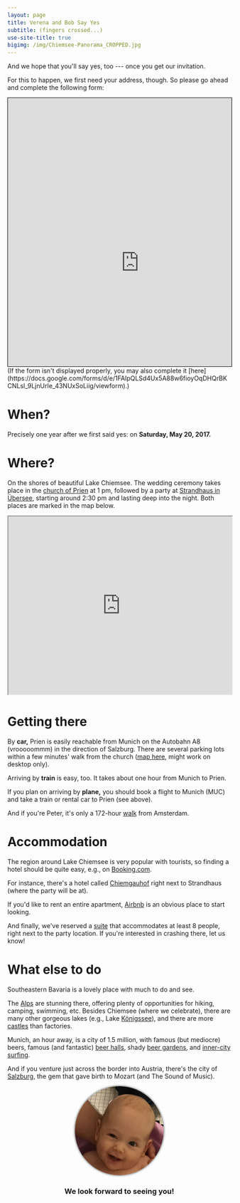 ```yaml
---
layout: page
title: Verena and Bob Say Yes
subtitle: (fingers crossed...)
use-site-title: true
bigimg: /img/Chiemsee-Panorama_CROPPED.jpg
---
```


And we hope that you'll say yes, too --- once you get our invitation.

For this to happen, we first need your address, though.
So please go ahead and complete the following form:

<center>
<div style="height:603px;width:100%;max-width:600px;min-width:330px;overflow:hidden;border:1px solid black">
<iframe src="https://docs.google.com/forms/d/e/1FAIpQLSd4Ux5A88w6fioyOqDHQrBKCNLsl_9LjnUrIe_43NUxSoLiig/viewform" scrolling="no" style="margin-left:-40px;margin-right:-50px;margin-top:-280px;height: 1300px; overflow:hidden; width: 670px" frameborder="0">Loading...</iframe>
</div>
</center>
(If the form isn't displayed properly, you may also complete it [here](https://docs.google.com/forms/d/e/1FAIpQLSd4Ux5A88w6fioyOqDHQrBKCNLsl_9LjnUrIe_43NUxSoLiig/viewform).)

# When?

Precisely one year after we first said yes: on **Saturday, May 20, 2017.**

# Where?

On the shores of beautiful Lake Chiemsee.
The wedding ceremony takes place in the [church of Prien](https://goo.gl/maps/uQJuGwRm4m92) at 1 pm,
followed by a party at [Strandhaus in Übersee](http://www.seewirts-strandhaus.de/), starting around 2:30 pm and lasting deep into the night.
Both places are marked in the map below.

<center>
<!--iframe src="https://www.google.com/maps/d/embed?mid=1ufS7gv8rqBPYd7jQj_ferJXWcuk" width="640" height="480"-->
<iframe src="https://www.google.com/maps/d/embed?mid=1ufS7gv8rqBPYd7jQj_ferJXWcuk" width="100%" height="400"></iframe>
</center>

# Getting there

By **car,** Prien is easily reachable from Munich on the Autobahn A8 (vrooooommm) in the direction of Salzburg. There are several parking lots within a few minutes' walk from the church ([map here](https://drive.google.com/open?id=1T4qFkugoK_aIpqnMXEXYKNWXvZg&usp=sharing), might work on desktop only).

Arriving by **train** is easy, too. It takes about one hour from Munich to Prien.

If you plan on arriving by **plane,** you should book a flight to Munich (MUC) and take a train or rental car to Prien (see above).

And if you're Peter, it's only a 172-hour [walk](https://goo.gl/maps/99HwtK7fp1x) from Amsterdam.

# Accommodation

The region around Lake Chiemsee is very popular with tourists, so finding a hotel should be quite easy, e.g., on [Booking.com](http://www.booking.com).

For instance, there's a hotel called [Chiemgauhof](http://www.chiemgauhof.com/chiemgauhof.html) right next to Strandhaus (where the party will be at).

If you'd like to rent an entire apartment, [Airbnb](http://www.airbnb.com/) is an obvious place to start looking.

And finally, we've reserved a [suite](http://www.seewirts-strandhaus.de/%C3%BCbernachten-am-see/) that accommodates at least 8 people, right next to the party location. If you're interested in crashing there, let us know!

# What else to do

Southeastern Bavaria is a lovely place with much to do and see.

The [Alps](https://www.google.de/search?q=k%C3%B6nigssee&espv=2&biw=1617&bih=1020&source=lnms&tbm=isch&sa=X&ved=0ahUKEwiC7qmTreXRAhWrDMAKHfOKCrEQ_AUIBigB&gws_rd=cr&ei=u9SMWLjfLMGMUeCgkgg#tbm=isch&q=watzmann) are stunning there, offering plenty of opportunities for hiking, camping, swimming, etc. Besides Chiemsee (where we celebrate), there are many other gorgeous lakes (e.g., Lake [Königssee](https://www.google.de/search?q=k%C3%B6nigssee&espv=2&biw=1617&bih=1020&source=lnms&tbm=isch&sa=X&ved=0ahUKEwiC7qmTreXRAhWrDMAKHfOKCrEQ_AUIBigB)), and there are more [castles](https://www.google.de/search?q=k%C3%B6nigssee&espv=2&biw=1617&bih=1020&source=lnms&tbm=isch&sa=X&ved=0ahUKEwiC7qmTreXRAhWrDMAKHfOKCrEQ_AUIBigB#tbm=isch&q=chiemgau+schl%C3%B6sser&imgrc=_) than factories.

Munich, an hour away, is a city of 1.5 million, with famous (but mediocre) beers, famous (and fantastic) [beer halls](https://www.google.de/search?q=k%C3%B6nigssee&espv=2&biw=1617&bih=1020&source=lnms&tbm=isch&sa=X&ved=0ahUKEwiC7qmTreXRAhWrDMAKHfOKCrEQ_AUIBigB#tbm=isch&q=hofbr%C3%A4uhaus+m%C3%BCnchen), shady [beer gardens](https://www.google.de/search?q=k%C3%B6nigssee&espv=2&biw=1617&bih=1020&source=lnms&tbm=isch&sa=X&ved=0ahUKEwiC7qmTreXRAhWrDMAKHfOKCrEQ_AUIBigB#tbm=isch&q=biergarten+m%C3%BCnchen), and [inner-city surfing](https://www.google.de/search?q=k%C3%B6nigssee&espv=2&biw=1617&bih=1020&source=lnms&tbm=isch&sa=X&ved=0ahUKEwiC7qmTreXRAhWrDMAKHfOKCrEQ_AUIBigB#tbm=isch&q=eisbachwelle+m%C3%BCnchen).

And if you venture just across the border into Austria, there's the city of [Salzburg](https://www.google.de/search?q=k%C3%B6nigssee&espv=2&biw=1617&bih=1020&source=lnms&tbm=isch&sa=X&ved=0ahUKEwiC7qmTreXRAhWrDMAKHfOKCrEQ_AUIBigB&gws_rd=cr&ei=u9SMWLjfLMGMUeCgkgg#tbm=isch&q=salzburg), the gem that gave birth to Mozart (and The Sound of Music).

<center>
<img src="/img/suess.jpg" style="height:200px; border-radius:50%; box-shadow: 0 0 8px rgba(0, 0, 0, .8); -webkit-box-shadow: 0 0 5px rgba(0, 0, 0, .8); -moz-box-shadow: 0 0 8px rgba(0, 0, 0, .8);" />
<h3>We look forward to seeing you!</h3>
</center>
